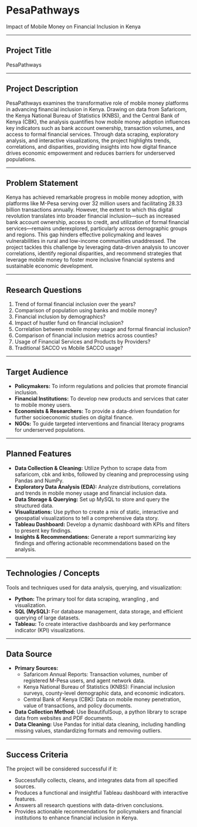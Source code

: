# PesaPathways
Impact of Mobile Money on Financial Inclusion in Kenya

***

## Project Title
PesaPathways

***

## Project Description
PesaPathways examines the transformative role of mobile money platforms in advancing financial inclusion in Kenya. Drawing on data from Safaricom, the Kenya National Bureau of Statistics (KNBS), and the Central Bank of Kenya (CBK), the analysis quantifies how mobile money adoption influences key indicators such as bank account ownership, transaction volumes, and access to formal financial services. Through data scraping, exploratory analysis, and interactive visualizations, the project highlights trends, correlations, and disparities, providing insights into how digital finance drives economic empowerment and reduces barriers for underserved populations.

***

## Problem Statement
Kenya has achieved remarkable progress in mobile money adoption, with platforms like M-Pesa serving over 32 million users and facilitating 28.33 billion transactions annually. However, the extent to which this digital revolution translates into broader financial inclusion—such as increased bank account ownership, access to credit, and utilization of formal financial services—remains underexplored, particularly across demographic groups and regions. This gap hinders effective policymaking and leaves vulnerabilities in rural and low-income communities unaddressed. The project tackles this challenge by leveraging data-driven analysis to uncover correlations, identify regional disparities, and recommend strategies that leverage mobile money to foster more inclusive financial systems and sustainable economic development.

***

## Research Questions
1. Trend of formal financial inclusion over the years?
2. Comparison of population using banks and mobile money?
3. Financial inclusion by demographics?
4. Impact of hustler fund on financial inclusion?
5. Correlation between mobile money usage and formal financial inclusion?
6. Comparison of financial inclusion metrics across counties?
7. Usage of Financial Services and Products by Providers?
8. Traditional SACCO vs Mobile SACCO usage?


***

## Target Audience
* **Policymakers:** To inform regulations and policies that promote financial inclusion.
* **Financial Institutions:** To develop new products and services that cater to mobile money users.
* **Economists & Researchers:** To provide a data-driven foundation for further socioeconomic studies on digital finance.
* **NGOs:** To guide targeted interventions and financial literacy programs for underserved populations.

***

## Planned Features
* **Data Collection & Cleaning:** Utilize Python to scrape data from safaricom, cbk and knbs, followed by cleaning and preprocessing using Pandas and NumPy.
* **Exploratory Data Analysis (EDA):** Analyze distributions, correlations and trends in mobile money usage and financial inclusion data.
* **Data Storage & Querying:** Set up MySQL to store and query the structured data.
* **Visualizations:** Use python to create a mix of static, interactive and geospatial visualizations to tell a comprehensive data story.
* **Tableau Dashboard:** Develop a dynamic dashboard with KPIs and filters to present key findings.
* **Insights & Recommendations:** Generate a report summarizing key findings and offering actionable recommendations based on the analysis.

***

## Technologies / Concepts
Tools and techniques used for data analysis, querying, and visualization:
* **Python:** The primary tool for data scraping, wrangling , and visualization.
* **SQL (MySQL):** For database management, data storage, and efficient querying of large datasets.
* **Tableau:** To create interactive dashboards and key performance indicator (KPI) visualizations.

***

## Data Source
* **Primary Sources:**
    * Safaricom Annual Reports: Transaction volumes, number of registered M-Pesa users, and agent network data.
    * Kenya National Bureau of Statistics (KNBS): Financial inclusion surveys, county-level demographic data, and economic indicators.
    * Central Bank of Kenya (CBK): Data on mobile money penetration, value of transactions, and policy documents.
* **Data Collection Method:** Use BeautifulSoup, a python library to scrape data from websites and PDF documents.
* **Data Cleaning:** Use Pandas for initial data cleaning, including handling missing values, standardizing formats and removing outliers.

***

## Success Criteria
The project will be considered successful if it:
* Successfully collects, cleans, and integrates data from all specified sources.
* Produces a functional and insightful Tableau dashboard with interactive features.
* Answers all research questions with data-driven conclusions.
* Provides actionable recommendations for policymakers and financial institutions to enhance financial inclusion in Kenya.

